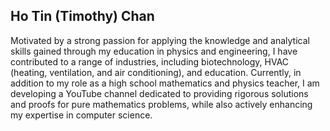 ## Ho Tin (Timothy) Chan
Motivated by a strong passion for applying the knowledge and analytical skills gained through my education in physics and engineering, I have contributed to a range of industries, including biotechnology, HVAC (heating, ventilation, and air conditioning), and education. Currently, in addition to my role as a high school mathematics and physics teacher, I am developing a YouTube channel dedicated to providing rigorous solutions and proofs for pure mathematics problems, while also actively enhancing my expertise in computer science.

<!--
**faitinchan/faitinchan** is a ✨ _special_ ✨ repository because its `README.md` (this file) appears on your GitHub profile.

Here are some ideas to get you started:

- 🔭 I’m currently working on ...
- 🌱 I’m currently learning ...
- 👯 I’m looking to collaborate on ...
- 🤔 I’m looking for help with ...
- 💬 Ask me about ...
- 📫 How to reach me: ...
- 😄 Pronouns: ...
- ⚡ Fun fact: ...
-->
